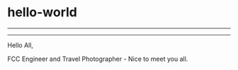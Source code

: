 # hello-world

-----------
-----------

Hello All,

FCC Engineer and Travel Photographer - Nice to meet you all.

